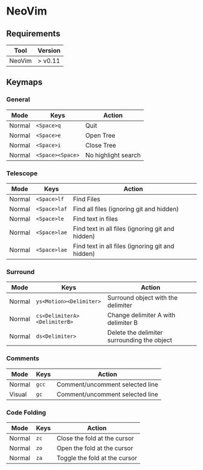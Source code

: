 # NeoVim

## Requirements

| Tool   | Version |
| ------ | ------- |
| NeoVim | > v0.11 |

## Keymaps

### General

| Mode   | Keys             | Action              |
| ------ | ---------------- | ------------------- |
| Normal | `<Space>q`       | Quit                |
| Normal | `<Space>e`       | Open Tree           |
| Normal | `<Space>i`       | Close Tree          |
| Normal | `<Space><Space>` | No highlight search |

### Telescope

| Mode   | Keys         | Action                                           |
| ------ | ------------ | ------------------------------------------------ |
| Normal | `<Space>lf`  | Find Files                                       |
| Normal | `<Space>laf` | Find all files (ignoring git and hidden)         |
| Normal | `<Space>le`  | Find text in files                               |
| Normal | `<Space>lae` | Find text in all files (ignoring git and hidden) |
| Normal | `<Space>lae` | Find text in all files (ignoring git and hidden) |

### Surround

| Mode   | Keys                         | Action                                      |
| ------ | ---------------------------- | ------------------------------------------- |
| Normal | `ys<Motion><Delimiter>`      | Surround object with the delimiter          |
| Normal | `cs<DelimiterA><DelimiterB>` | Change delimiter A with delimiter B         |
| Normal | `ds<Delimiter>`              | Delete the delimiter surrounding the object |

### Comments

| Mode   | Keys  | Action                          |
| ------ | ----- | ------------------------------- |
| Normal | `gcc` | Comment/uncomment selected line |
| Visual | `gc`  | Comment/uncomment selected line |

### Code Folding

| Mode   | Keys | Action                       |
| ------ | ---- | ---------------------------- |
| Normal | `zc` | Close the fold at the cursor |
| Normal | `zo` | Open the fold at the cursor |
| Normal | `za` | Toggle the fold at the cursor |


